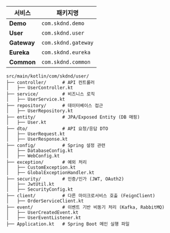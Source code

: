 
## 
| 서비스 | 패키지명 |
|--------|-----------|
| **Demo** | `com.skdnd.demo` |
| **User** | `com.skdnd.user` |
| **Gateway** | `com.skdnd.gateway` |
| **Eureka** | `com.skdnd.eureka` |
| **Common** | `com.skdnd.common` |

```
src/main/kotlin/com/skdnd/user/
├── controller/      # API 컨트롤러
│   ├── UserController.kt
├── service/         # 비즈니스 로직
│   ├── UserService.kt
├── repository/      # 데이터베이스 접근
│   ├── UserRepository.kt
├── entity/          # JPA/Exposed Entity (DB 매핑)
│   ├── User.kt
├── dto/             # API 요청/응답 DTO
│   ├── UserRequest.kt
│   ├── UserResponse.kt
├── config/          # Spring 설정 관련
│   ├── DatabaseConfig.kt
│   ├── WebConfig.kt
├── exception/       # 예외 처리
│   ├── CustomException.kt
│   ├── GlobalExceptionHandler.kt
├── security/        # 인증/인가 (JWT, OAuth2)
│   ├── JwtUtil.kt
│   ├── SecurityConfig.kt
├── client/          # 다른 마이크로서비스 호출 (FeignClient)
│   ├── OrderServiceClient.kt
├── event/           # 이벤트 기반 비동기 처리 (Kafka, RabbitMQ)
│   ├── UserCreatedEvent.kt
│   ├── UserEventListener.kt
├── Application.kt   # Spring Boot 메인 실행 파일

```